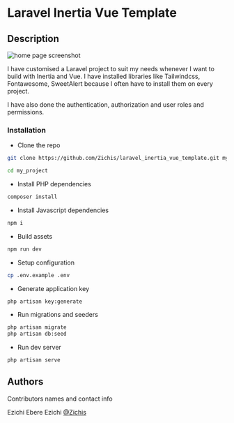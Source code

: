 # Laravel Inertia Vue Template

## Description
![home page screenshot]('https://raw.githubusercontent.com/Zichis/laravel_inertia_vue_template/refs/heads/master/laravel_inertia_vue_template.png')

I have customised a Laravel project to suit my needs whenever I want to build with Inertia and Vue. I have installed libraries like Tailwindcss, Fontawesome, SweetAlert because I often have to install them on every project.

I have also done the authentication, authorization and user roles and permissions.

### Installation

* Clone the repo
```sh
git clone https://github.com/Zichis/laravel_inertia_vue_template.git my_project

cd my_project
```
* Install PHP dependencies
```sh
composer install
```

* Install Javascript dependencies
```sh
npm i
```

* Build assets
```sh
npm run dev
```

* Setup configuration
```sh
cp .env.example .env
```

* Generate application key
```sh
php artisan key:generate
```

* Run migrations and seeders
```sh
php artisan migrate
php artisan db:seed
```

* Run dev server
```sh
php artisan serve
```

## Authors

Contributors names and contact info

Ezichi Ebere Ezichi
[@Zichis](https://twitter.com/Zichis)